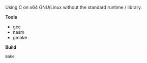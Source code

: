 Using C on x64 GNU/Linux without the standard runtime / library.

**Tools**
- gcc
- nasm
- gmake


**Build**
```
make
```

